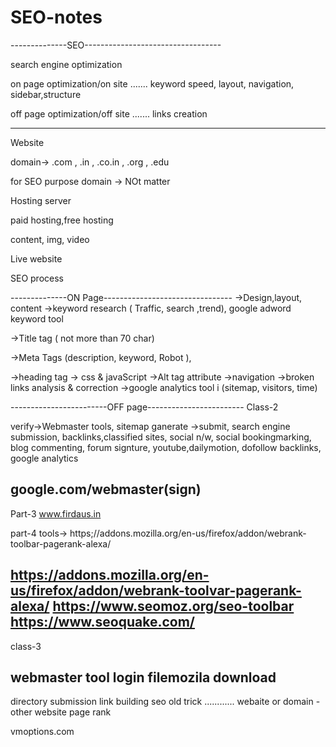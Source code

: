 # SEO-notes
        
--------------SEO----------------------------------

search engine optimization

on page optimization/on site
.......
keyword
speed, layout, navigation, sidebar,structure


off page optimization/off site
.......
links creation

----------------------------------------------------

Website

domain-> .com , .in , .co.in , .org , .edu
 
for SEO purpose domain -> NOt matter

Hosting server
 
paid hosting,free hosting

content, img, video

Live website


SEO process

--------------ON Page--------------------------------
->Design,layout, content
->keyword research
( Traffic, search ,trend), 
google adword keyword tool

->Title tag 
( not more than 70 char)

->Meta Tags
(description, keyword, Robot ), 

->heading tag
-> css & javaScript
->Alt tag attribute
->navigation
->broken  links analysis & correction
->google analytics  tool i
(sitemap, visitors, time)

------------------------OFF page------------------------
Class-2

verify->Webmaster tools, 
sitemap ganerate ->submit,
search engine submission,
backlinks,classified  sites, 
social n/w,
social bookingmarking,
blog commenting, forum signture,
youtube,dailymotion,
dofollow backlinks,
google analytics


google.com/webmaster(sign)
--------------------------------------------------------------

Part-3
www.firdaus.in

part-4
tools->
https;//addons.mozilla.org/en-us/firefox/addon/webrank-toolbar-pagerank-alexa/


https://addons.mozilla.org/en-us/firefox/addon/webrank-toolvar-pagerank-alexa/
https://www.seomoz.org/seo-toolbar
https://www.seoquake.com/
----------------------------------------------------
class-3

 webmaster tool login
filemozila download
--------------------------------------
directory submission
link building 
seo old trick
............
webaite or domain - other website
page rank 


vmoptions.com



